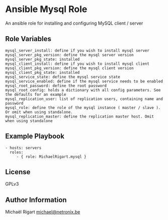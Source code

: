 Ansible Mysql Role
==================

An ansible role for installing and configuring MySQL client / server

Role Variables
--------------

    mysql_server_install: define if you wish to install mysql server
    mysql_server_pkg_version: define the mysql server version
    mysql_server_pkg_state: installed
    mysql_client_install: define if you wish to install mysql client
    mysql_client_pkg_version: define the mysql client version
    mysql_client_pkg_state: installed
    mysql_service_state: define the mysql service state
    mysql_service_enabled: define if the mysql service needs to be enabled
    mysql_root_password: define the root password
    mysql_root_config: holds a dictionary with all config parameters. See the defaults for an example
    mysql_replication_user: list of replication users, containing name and password
    mysql_role: define the role of the mysql instance ( master / slave ). Or omit when using standalone.
    mysql_replication_master: define the replication master host. Omit when using standalone


Example Playbook
-------------------------

    - hosts: servers
      roles:
         - { role: MichaelRigart.mysql }

License
-------

GPLv3

Author Information
------------------

Michaël Rigart <michael@netronix.be>